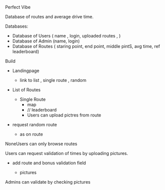 Perfect Vibe

Database of routes and average drive time.

Databases:

- Database of Users ( name , login, uploaded routes , )
- Database of Admin (name, login)
- Database of Routes ( staring point, end point, middle pintS, avg time, ref leaderboard)

Build

- Landingpage

  - link to list , single route , random

- List of Routes

  - Single Route
    - map
    - // leaderboard
    - Users can upload pictres from route

- request random route

  - as on route

NoneUsers can only browse routes

Users can request validation of times by uploading pictures.

- add route and bonus validation field

  - pictures

Admins can validate by checking pictures
